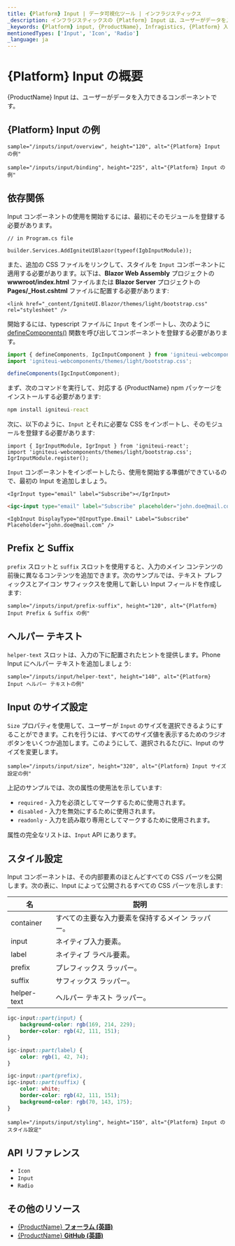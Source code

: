 ```yaml
---
title: {Platform} Input | データ可視化ツール | インフラジスティックス
_description: インフラジスティックスの {Platform} Input は、ユーザーがデータを入力できるコンポーネントです。{ProductName} を使用してアプリケーションを改善します。
_keywords: {Platform} input, {ProductName}, Infragistics, {Platform} 入力, インフラジスティックス
mentionedTypes: ['Input', 'Icon', 'Radio']
_language: ja
---
```

# {Platform} Input の概要

{ProductName} Input は、ユーザーがデータを入力できるコンポーネントです。

## {Platform} Input の例

<div class="divider--half"></div>

<!-- React, WebComponents -->

`sample="/inputs/input/overview", height="120", alt="{Platform} Input の例"`



<!-- end:React, WebComponents -->

<!-- Blazor -->

`sample="/inputs/input/binding", height="225", alt="{Platform} Input の例"`



## 依存関係

Input コンポーネントの使用を開始するには、最初にそのモジュールを登録する必要があります。

<!-- Blazor -->


```razor
// in Program.cs file

builder.Services.AddIgniteUIBlazor(typeof(IgbInputModule));
```

また、追加の CSS ファイルをリンクして、スタイルを `Input` コンポーネントに適用する必要があります。以下は、**Blazor Web Assembly** プロジェクトの **wwwroot/index.html** ファイルまたは **Blazor Server** プロジェクトの **Pages/_Host.cshtml** ファイルに配置する必要があります:

```razor
<link href="_content/IgniteUI.Blazor/themes/light/bootstrap.css" rel="stylesheet" />
```

<!-- end: Blazor -->

<!-- WebComponents -->

開始するには、typescript ファイルに `Input` をインポートし、次のように [defineComponents()](https://www.infragistics.com/products/ignite-ui-web-components/docs/typescript/latest/index.html#defineComponents) 関数を呼び出してコンポーネントを登録する必要があります。

```ts
import { defineComponents, IgcInputComponent } from 'igniteui-webcomponents';
import 'igniteui-webcomponents/themes/light/bootstrap.css';

defineComponents(IgcInputComponent);
```

<!-- end: WebComponents -->

<!-- React -->
まず、次のコマンドを実行して、対応する {ProductName} npm パッケージをインストールする必要があります:

```cmd
npm install igniteui-react
```

次に、以下のように、`Input` とそれに必要な CSS をインポートし、そのモジュールを登録する必要があります:

```tsx
import { IgrInputModule, IgrInput } from 'igniteui-react';
import 'igniteui-webcomponents/themes/light/bootstrap.css';
IgrInputModule.register();
```
<!-- end: React -->

`Input` コンポーネントをインポートしたら、使用を開始する準備ができているので、最初の Input を追加しましょう。

```tsx
<IgrInput type="email" label="Subscribe"></IgrInput>
```

```html
<igc-input type="email" label="Subscribe" placeholder="john.doe@mail.com"></igc-input>
```

```razor
<IgbInput DisplayType="@InputType.Email" Label="Subscribe" Placeholder="john.doe@mail.com" />
```

## Prefix と Suffix

`prefix` スロットと `suffix` スロットを使用すると、入力のメイン コンテンツの前後に異なるコンテンツを追加できます。次のサンプルでは、テキスト プレフィックスとアイコン サフィックスを使用して新しい Input フィールドを作成します:

`sample="/inputs/input/prefix-suffix", height="120", alt="{Platform} Input Prefix & Suffix の例"`



## ヘルパー テキスト

`helper-text` スロットは、入力の下に配置されたヒントを提供します。Phone Input にヘルパー テキストを追加しましょう:

`sample="/inputs/input/helper-text", height="140", alt="{Platform} Input ヘルパー テキストの例"`



## Input のサイズ設定

`Size` プロパティを使用して、ユーザーが `Input` のサイズを選択できるようにすることができます。これを行うには、すべてのサイズ値を表示するためのラジオ ボタンをいくつか追加します。このようにして、選択されるたびに、Input のサイズを変更します。

`sample="/inputs/input/size", height="320", alt="{Platform} Input サイズ設定の例"`



上記のサンプルでは、次の属性の使用法を示しています:
- `required` - 入力を必須としてマークするために使用されます。
- `disabled` - 入力を無効にするために使用されます。
- `readonly` - 入力を読み取り専用としてマークするために使用されます。

<!-- WebComponents -->

属性の完全なリストは、`Input` API にあります。

<!-- end: WebComponents -->

## スタイル設定

Input コンポーネントは、その内部要素のほとんどすべての CSS パーツを公開します。次の表に、Input によって公開されるすべての CSS パーツを示します:

|名|説明|
|--|--|
| container | すべての主要な入力要素を保持するメイン ラッパー。 |
| input | ネイティブ入力要素。 |
| label | ネイティブ ラベル要素。 |
| prefix | プレフィックス ラッパー。 |
| suffix | サフィックス ラッパー。 |
| helper-text | ヘルパー テキスト ラッパー。 |

```scss
igc-input::part(input) {
    background-color: rgb(169, 214, 229);
    border-color: rgb(42, 111, 151);
}

igc-input::part(label) {
    color: rgb(1, 42, 74);
}

igc-input::part(prefix),
igc-input::part(suffix) {
    color: white;
    border-color: rgb(42, 111, 151);
    background-color: rgb(70, 143, 175);
}
```

`sample="/inputs/input/styling", height="150", alt="{Platform} Input のスタイル設定"`



<div class="divider"></div>


## API リファレンス

 - `Icon`
 - `Input`
 - `Radio`


## その他のリソース

* [{ProductName} **フォーラム (英語)**]({ForumsLink})
* [{ProductName} **GitHub (英語)**]({GithubLink})